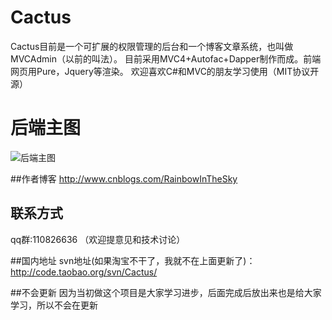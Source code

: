 # Cactus
Cactus目前是一个可扩展的权限管理的后台和一个博客文章系统，也叫做MVCAdmin（以前的叫法）。
目前采用MVC4+Autofac+Dapper制作而成。前端网页用Pure，Jquery等渲染。
欢迎喜欢C#和MVC的朋友学习使用（MIT协议开源）

# 后端主图
![后端主图](http://images2015.cnblogs.com/blog/470046/201609/470046-20160927233553188-322872768.png)

##作者博客
http://www.cnblogs.com/RainbowInTheSky

## 联系方式
qq群:110826636 （欢迎提意见和技术讨论）

##国内地址
svn地址(如果淘宝不干了，我就不在上面更新了)：http://code.taobao.org/svn/Cactus/

##不会更新
因为当初做这个项目是大家学习进步，后面完成后放出来也是给大家学习，所以不会在更新
